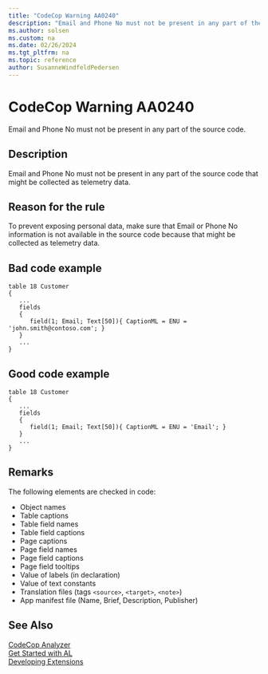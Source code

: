 ```yaml
---
title: "CodeCop Warning AA0240"
description: "Email and Phone No must not be present in any part of the source code that might be collected as telemetry data."
ms.author: solsen
ms.custom: na
ms.date: 02/26/2024
ms.tgt_pltfrm: na
ms.topic: reference
author: SusanneWindfeldPedersen
---
```

[//]: # (START>DO_NOT_EDIT)
[//]: # (IMPORTANT:Do not edit any of the content between here and the END>DO_NOT_EDIT.)
[//]: # (Any modifications should be made in the .xml files in the ModernDev repo.)
# CodeCop Warning AA0240
Email and Phone No must not be present in any part of the source code.

## Description
Email and Phone No must not be present in any part of the source code that might be collected as telemetry data.

[//]: # (IMPORTANT: END>DO_NOT_EDIT)

## Reason for the rule
To prevent exposing personal data, make sure that Email or Phone No information is not available in the source code because that might be collected as telemetry data.

## Bad code example
```AL
table 18 Customer
{
   ...
   fields
   {
      field(1; Email; Text[50]){ CaptionML = ENU = 'john.smith@contoso.com'; }
   }
   ...
}
```

## Good code example
```AL
table 18 Customer
{
   ...
   fields
   {
      field(1; Email; Text[50]){ CaptionML = ENU = 'Email'; }
   }
   ...
}
```
## Remarks

The following elements are checked in code: 

- Object names
- Table captions
- Table field names
- Table field captions
- Page captions
- Page field names
- Page field captions
- Page field tooltips
- Value of labels (in declaration)
- Value of text constants
- Translation files (tags `<source>`, `<target>`, `<note>`)
- App manifest file (Name, Brief, Description, Publisher)

## See Also  
[CodeCop Analyzer](codecop.md)  
[Get Started with AL](../devenv-get-started.md)  
[Developing Extensions](../devenv-dev-overview.md)  